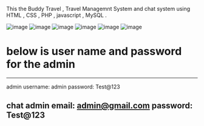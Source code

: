 This the Buddy Travel , Travel Managemnt System and chat system using HTML , CSS , PHP , javascript , MySQL .

![image](https://github.com/user-attachments/assets/4eca0c58-460e-47be-b187-8c399c78892a)
![image](https://github.com/user-attachments/assets/fb61a28b-105f-494e-8bd9-a572c14797eb)
![image](https://github.com/user-attachments/assets/59b9c6a3-2269-43ad-a043-963dec63207b)
![image](https://github.com/user-attachments/assets/4777334f-9675-4ab2-b4e8-8fb4173477b5)
![image](https://github.com/user-attachments/assets/7bd11237-18b3-4089-855a-bac8456298ee)
![image](https://github.com/user-attachments/assets/5b8cfb4d-41a7-4363-af60-eaf24bcc17ec)

 
 # below is user name and password for the admin
 ----------------------------------------
admin
username: admin
password: Test@123

chat admin
email: admin@gmail.com
password: Test@123
--------------------------------------------------
